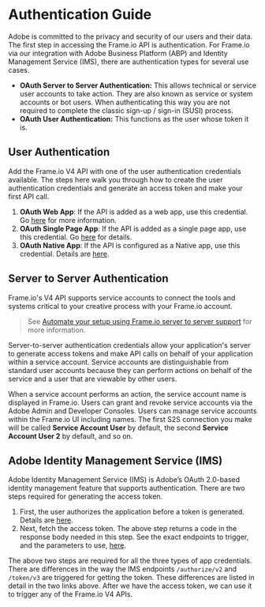 # Authentication Guide

Adobe is committed to the privacy and security of our users and their data. The first step in accessing the Frame.io API is authentication.
For Frame.io via our integration with Adobe Business Platform (ABP) and Identity Management Service (IMS), there are authentication types for several use cases.

* **OAuth Server to Server Authentication:** This allows technical or service user accounts to take action. They are also known as service or system accounts or bot users. When authenticating this way you are not required to complete the classic sign-up / sign-in (SUSI) process.
* **OAuth User Authentication:** This functions as the user whose token it is.

## User Authentication

Add the Frame.io V4 API with one of the user authentication credentials available. The steps here walk you through how to create the user authentication credentials and generate an access token and make your first API call.

1. **OAuth Web App**: If the API is added as a web app, use this credential. Go  [here](https://developer.adobe.com/developer-console/docs/guides/authentication/UserAuthentication/implementation/#oauth-web-app-credential) for more information.
2. **OAuth Single Page App**: If the API is added as a single page app, use this credential. Go [here](https://developer.adobe.com/developer-console/docs/guides/authentication/UserAuthentication/implementation/#oauth-single-page-app-credential) for details.
3. **OAuth Native App**: If the API is configured as a Native app, use this credential.  Details are [here](https://developer.adobe.com/developer-console/docs/guides/authentication/UserAuthentication/implementation/#oauth-native-app-credential).

## Server to Server Authentication

Frame.io's V4 API supports service accounts to connect the tools and systems critical to your creative process with your Frame.io account.

> See [Automate your setup using Frame.io server to server support](https://helpx.adobe.com/enterprise/using/automate-using-frame-io.html) for more information.

Server-to-server authentication credentials allow your application's server to generate access tokens and make API calls on behalf of your application within a service account. Service accounts are distinguishable from standard user accounts because they can perform actions on behalf of the service and a user that are viewable by other users.

When a service account performs an action, the service account name is displayed in Frame.io. Users can grant and revoke service accounts via the Adobe Admin and Developer Consoles. Users can manage service accounts within the Frame.io UI including names. The first S2S connection you make will be called **Service Account User** by default, the second **Service Account User 2** by default, and so on.

## Adobe Identity Management Service (IMS)

Adobe Identity Management Service (IMS) is Adobe’s OAuth 2.0-based identity management feature that supports authentication. There are two steps required for generating the access token.

1. First, the user authorizes the application before a token is generated. Details are [here](https://developer.adobe.com/developer-console/docs/guides/authentication/UserAuthentication/IMS/#authorize-request).
2. Next, fetch the access token. The above step returns a code in the response body needed in this step. See the exact endpoints to trigger, and the parameters to use, [here](https://developer.adobe.com/developer-console/docs/guides/authentication/UserAuthentication/IMS/#fetching-access-tokens).

The above two steps are required for all the three types of app credentials. There are differences in the way the IMS endpoints `/authorize/v2` and `/token/v3` are triggered for getting the token. These differences are listed in detail in the two links above. After we have the access token, we can use it to trigger any of the Frame.io V4 APIs.
